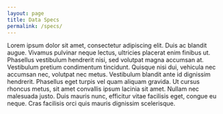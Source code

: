 ```yaml
---
layout: page
title: Data Specs
permalink: /specs/
---
```


Lorem ipsum dolor sit amet, consectetur adipiscing elit. Duis ac blandit augue. Vivamus pulvinar neque lectus, ultricies placerat enim finibus ut. Phasellus vestibulum hendrerit nisi, sed volutpat magna accumsan at. Vestibulum pretium condimentum tincidunt. Quisque nisi dui, vehicula nec accumsan nec, volutpat nec metus. Vestibulum blandit ante id dignissim hendrerit. Phasellus eget turpis vel quam aliquam gravida. Ut cursus rhoncus metus, sit amet convallis ipsum lacinia sit amet. Nullam nec malesuada justo. Duis mauris nunc, efficitur vitae facilisis eget, congue eu neque. Cras facilisis orci quis mauris dignissim scelerisque.